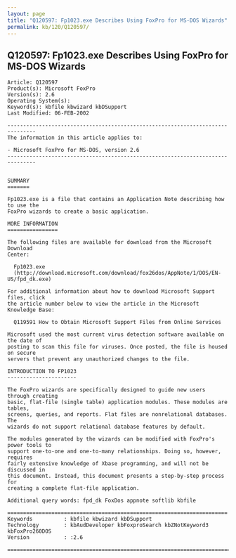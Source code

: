 ```yaml
---
layout: page
title: "Q120597: Fp1023.exe Describes Using FoxPro for MS-DOS Wizards"
permalink: kb/120/Q120597/
---
```


## Q120597: Fp1023.exe Describes Using FoxPro for MS-DOS Wizards

	Article: Q120597
	Product(s): Microsoft FoxPro
	Version(s): 2.6
	Operating System(s): 
	Keyword(s): kbfile kbwizard kbDSupport
	Last Modified: 06-FEB-2002
	
	-------------------------------------------------------------------------------
	The information in this article applies to:
	
	- Microsoft FoxPro for MS-DOS, version 2.6 
	-------------------------------------------------------------------------------
	
	
	SUMMARY
	=======
	
	Fp1023.exe is a file that contains an Application Note describing how to use the
	FoxPro wizards to create a basic application.
	
	MORE INFORMATION
	================
	
	The following files are available for download from the Microsoft Download
	Center:
	
	  Fp1023.exe
	  (http://download.microsoft.com/download/fox26dos/AppNote/1/DOS/EN-US/fpd_dk.exe)
	
	For additional information about how to download Microsoft Support files, click
	the article number below to view the article in the Microsoft Knowledge Base:
	
	  Q119591 How to Obtain Microsoft Support Files from Online Services
	
	Microsoft used the most current virus detection software available on the date of
	posting to scan this file for viruses. Once posted, the file is housed on secure
	servers that prevent any unauthorized changes to the file.
	
	INTRODUCTION TO FP1023
	----------------------
	
	The FoxPro wizards are specifically designed to guide new users through creating
	basic, flat-file (single table) application modules. These modules are tables,
	screens, queries, and reports. Flat files are nonrelational databases. The
	wizards do not support relational database features by default.
	
	The modules generated by the wizards can be modified with FoxPro's power tools to
	support one-to-one and one-to-many relationships. Doing so, however, requires
	fairly extensive knowledge of Xbase programming, and will not be discussed in
	this document. Instead, this document presents a step-by-step process for
	creating a complete flat-file application.
	
	Additional query words: fpd_dk FoxDos appnote softlib kbfile
	
	======================================================================
	Keywords          : kbfile kbwizard kbDSupport 
	Technology        : kbAudDeveloper kbFoxproSearch kbZNotKeyword3 kbFoxPro260DOS
	Version           : :2.6
	
	=============================================================================
	
